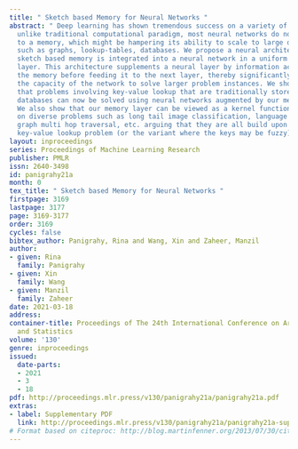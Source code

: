 ```yaml
---
title: " Sketch based Memory for Neural Networks "
abstract: " Deep learning has shown tremendous success on a variety of problems. However,
  unlike traditional computational paradigm, most neural networks do not have access
  to a memory, which might be hampering its ability to scale to large data structures
  such as graphs, lookup-tables, databases. We propose a neural architecture where
  sketch based memory is integrated into a neural network in a uniform manner at every
  layer. This architecture supplements a neural layer by information accessed from
  the memory before feeding it to the next layer, thereby significantly expanding
  the capacity of the network to solve larger problem instances. We show theoretically
  that problems involving key-value lookup that are traditionally stored in standard
  databases can now be solved using neural networks augmented by our memory architecture.
  We also show that our memory layer can be viewed as a kernel function. We show benefits
  on diverse problems such as long tail image classification, language model, large
  graph multi hop traversal, etc. arguing that they are all build upon the classical
  key-value lookup problem (or the variant where the keys may be fuzzy). "
layout: inproceedings
series: Proceedings of Machine Learning Research
publisher: PMLR
issn: 2640-3498
id: panigrahy21a
month: 0
tex_title: " Sketch based Memory for Neural Networks "
firstpage: 3169
lastpage: 3177
page: 3169-3177
order: 3169
cycles: false
bibtex_author: Panigrahy, Rina and Wang, Xin and Zaheer, Manzil
author:
- given: Rina
  family: Panigrahy
- given: Xin
  family: Wang
- given: Manzil
  family: Zaheer
date: 2021-03-18
address:
container-title: Proceedings of The 24th International Conference on Artificial Intelligence
  and Statistics
volume: '130'
genre: inproceedings
issued:
  date-parts:
  - 2021
  - 3
  - 18
pdf: http://proceedings.mlr.press/v130/panigrahy21a/panigrahy21a.pdf
extras:
- label: Supplementary PDF
  link: http://proceedings.mlr.press/v130/panigrahy21a/panigrahy21a-supp.pdf
# Format based on citeproc: http://blog.martinfenner.org/2013/07/30/citeproc-yaml-for-bibliographies/
---
```

